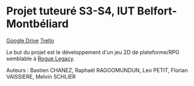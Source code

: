 # Projet tuteuré S3-S4, IUT Belfort-Montbéliard

[Google Drive](https://drive.google.com/drive/folders/0B8CYKgjLpntfdGVJTWVmWFdldGs)
[Trello](https://trello.com/b/XpUoEXf9/projet-tuteure-s3-s4-rogue-legacy-like)

Le but du projet est le développement d'un jeu 2D de plateforme/RPG semblable à [Rogue Legacy](http://www.cellardoorgames.com/roguelegacy/).

Auteurs : Bastien CHANEZ, Raphaël RAGOOMUNDUN, Leo PETIT, Florian VAISSIERE, Melvin SCHLIER

